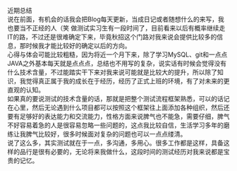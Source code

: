 近期总结<br>
说在前面，有机会的话我会把Blog每天更新，当成日记或者随想什么的来写，我也要当不正经的人（笑
做测试实习生有一段时间了，目前看来以后有概率继续走IT的路，不过还是很难确定下来，毕竟秋招这个门路对我来说会提供比较多的信息，那时候我才能比较好的确定以后的方向。<br>
心得与体会可能比较粗糙，因为将近一个月下来，除了学习MySQL、git和一点点JAVA之外基本每天就是点点点，总结也不用写的复杂，说实话有时候会觉得没有什么技术含量，不过能踏实干下来对我来说可能就是比较大的提升，所以除了知识，我觉得真正属于我的成长在于经历，经历了正式上班的环境，有了对未来的更直观的认知。<br>
如果真的要说测试的技术含量的话，那就是把整个测试流程框架熟悉，可以的话记在心里，然后无论遇到什么项目都可以按照这个框架往上面添加各种组织，然后还要有足够好的表达能力和交流能力，性格方面来说脾气也不能急，需要仔细，脾气不好容易着急的人是很容易忽略一些问题的，这点我比较自信，生活学习多年的磨练让我脾气比较好，很多时候面对复杂的问题也可以一点点缕清。<br>
说了这么多，其实测试就在于一点，多沟通，多用心。很多工作都是这样，具备这样的品行是很有必要的，无论将来我做什么，这段时间的测试经历对我来说都是宝贵的记忆。
